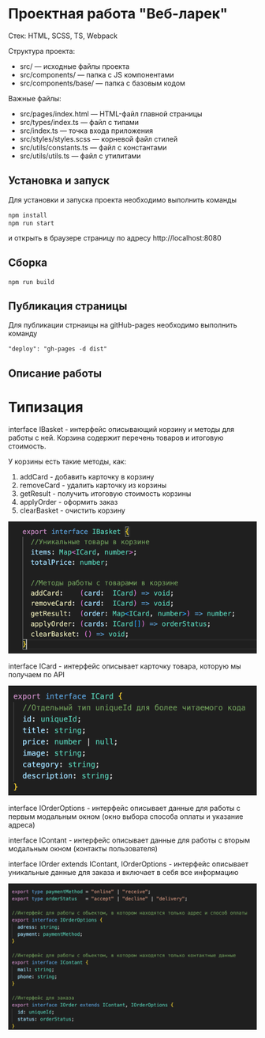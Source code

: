# Проектная работа "Веб-ларек"

Стек: HTML, SCSS, TS, Webpack

Структура проекта:
- src/ — исходные файлы проекта
- src/components/ — папка с JS компонентами
- src/components/base/ — папка с базовым кодом

Важные файлы:
- src/pages/index.html — HTML-файл главной страницы
- src/types/index.ts — файл с типами
- src/index.ts — точка входа приложения
- src/styles/styles.scss — корневой файл стилей
- src/utils/constants.ts — файл с константами
- src/utils/utils.ts — файл с утилитами

## Установка и запуск
Для установки и запуска проекта необходимо выполнить команды

```
npm install
npm run start
```

и открыть в браузере страницу по адресу http://localhost:8080
## Сборка

```
npm run build
```

## Публикация страницы 
Для публикации стрнаицы на gitHub-pages необходимо выполнить команду

```
"deploy": "gh-pages -d dist"
```

## Описание работы
# Типизация

interface IBasket  - интерфейс описывающий корзину и методы для работы с ней.
Корзина содержит перечень товаров и итоговую стоимость.

У корзины есть такие методы, как:
  1) addCard - добавить карточку в корзину 
  2) removeCard - удалить карточку из корзины
  3) getResult - получить итоговую стоимость корзины
  4) applyOrder - оформить заказ
  5) clearBasket - очистить корзину


  ![alt text](<Снимок экрана 2024-07-02 в 16.11.58.png>)

 interface ICard - интерфейс описывает карточку товара, которую мы получаем по API

  ![alt text](<Снимок экрана 2024-07-02 в 16.13.57.png>)

interface IOrderOptions - интерфейс описывает данные для работы с первым модальным окном (окно выбора способа оплаты и указание адреса)

interface IContant - интерфейс описывает данные для работы с вторым модальным окном (контакты пользователя)

interface IOrder extends IContant, IOrderOptions - интерфейс описывает уникальные данные для заказа и включает в себя все информацию 

![alt text](<Снимок экрана 2024-07-02 в 16.14.46.png>)
